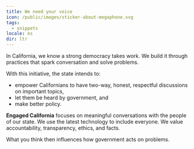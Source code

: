 ```yaml
---
title: We need your voice
icon: /public/images/sticker-about-megaphone.svg
tags:
  - snippets
locale: es
dir: ltr
---
```

In California, we know a strong democracy takes work. We build it through practices that spark conversation and solve problems.

With this initiative, the state intends to:

* empower Californians to have two-way, honest, respectful discussions on important topics, 
* let them be heard by government, and
* make better policy.

**Engaged California** focuses on meaningful conversations with the people of our state. We use the latest technology to include everyone. We value accountability, transparency, ethics, and facts.

What you think then influences how government acts on problems.
